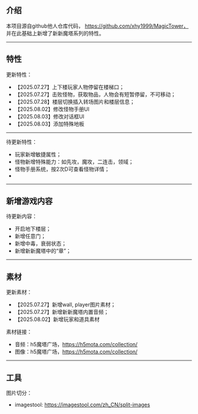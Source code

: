 ## 介绍

本项目源自github他人仓库代码，
https://github.com/xhy1999/MagicTower，
并在此基础上新增了新新魔塔系列的特性。

---

## 特性

更新特性：
- 【2025.07.27】上下楼玩家人物停留在楼梯口；
- 【2025.07.27】击败怪物，获取物品，人物会有短暂停留，不可移动；
- 【2025.07.28】楼层切换插入转场图片和楼层信息；
- 【2025.08.02】修改怪物手册UI
- 【2025.08.03】修改对话框UI
- 【2025.08.03】添加特殊地板

---

待更新特性：
- 玩家新增敏捷属性；
- 怪物新增特殊能力：如先攻，魔攻，二连击，领域；
- 怪物手册系统，按2次D可查看怪物详情；
- 

---

## 新增游戏内容

待更新内容：
- 开启地下楼层；
- 新增任意门；
- 新增中毒，衰弱状态；
- 新增新新魔塔中的“章”；

---

## 素材

更新素材：
- 【2025.07.27】新增wall, player图片素材；
- 【2025.07.27】新增新新魔塔内置音频；
- 【2025.08.02】新增玩家和道具素材

素材链接：
- 音频：h5魔塔广场，https://h5mota.com/collection/
- 图像：h5魔塔广场，https://h5mota.com/collection/

---

## 工具

图片切分：
- imagestool: https://imagestool.com/zh_CN/split-images